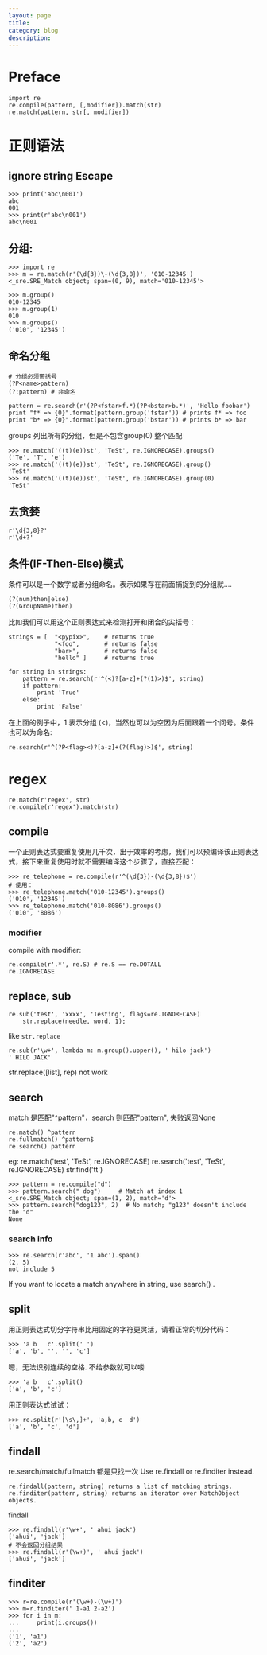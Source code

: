 ```yaml
---
layout: page
title:
category: blog
description:
---
```

# Preface

	import re
    re.compile(pattern, [,modifier]).match(str)
    re.match(pattern, str[, modifier])

# 正则语法

## ignore string Escape

	>>> print('abc\n001')
	abc
	001
	>>> print(r'abc\n001')
	abc\n001


## 分组:

	>>> import re
	>>> m = re.match(r'(\d{3})\-(\d{3,8})', '010-12345')
	<_sre.SRE_Match object; span=(0, 9), match='010-12345'>

	>>> m.group()
	010-12345
	>>> m.group(1)
	010
	>>> m.groups()
	('010', '12345')

## 命名分组

    # 分组必须带括号
    (?P<name>pattern)
    (?:pattern) # 非命名

	pattern = re.search(r'(?P<fstar>f.*)(?P<bstar>b.*)', 'Hello foobar')
	print "f* => {0}".format(pattern.group('fstar')) # prints f* => foo
	print "b* => {0}".format(pattern.group('bstar')) # prints b* => bar

groups 列出所有的分组，但是不包含group(0) 整个匹配

    >>> re.match('((t)(e))st', 'TeSt', re.IGNORECASE).groups()
    ('Te', 'T', 'e')
    >>> re.match('((t)(e))st', 'TeSt', re.IGNORECASE).group()
    'TeSt'
    >>> re.match('((t)(e))st', 'TeSt', re.IGNORECASE).group(0)
    'TeSt'

## 去贪婪

	r'\d{3,8}?'
	r'\d+?'

## 条件(IF-Then-Else)模式
条件可以是一个数字或者分组命名。表示如果存在前面捕捉到的分组就....

	(?(num)then|else)
	(?(GroupName)then)

比如我们可以用这个正则表达式来检测打开和闭合的尖括号：

	strings = [  "<pypix>",    # returns true
				 "<foo",       # returns false
				 "bar>",       # returns false
				 "hello" ]     # returns true

	for string in strings:
		pattern = re.search(r'^(<)?[a-z]+(?(1)>)$', string)
		if pattern:
			print 'True'
		else:
			print 'False'

在上面的例子中，1 表示分组 (<)，当然也可以为空因为后面跟着一个问号。条件也可以为命名:

    re.search(r'^(?P<flag><)?[a-z]+(?(flag)>)$', string)

# regex

	re.match(r'regex', str)
	re.compile(r'regex').match(str)

## compile
一个正则表达式要重复使用几千次，出于效率的考虑，我们可以预编译该正则表达式，接下来重复使用时就不需要编译这个步骤了，直接匹配：

	>>> re_telephone = re.compile(r'^(\d{3})-(\d{3,8})$')
	# 使用：
	>>> re_telephone.match('010-12345').groups()
	('010', '12345')
	>>> re_telephone.match('010-8086').groups()
	('010', '8086')

### modifier
compile with modifier:

	re.compile(r'.*', re.S) # re.S == re.DOTALL
    re.IGNORECASE

## replace, sub

    re.sub('test', 'xxxx', 'Testing', flags=re.IGNORECASE)
        str.replace(needle, word, 1);

like `str.replace`

	re.sub(r'\w+', lambda m: m.group().upper(), ' hilo jack')
	' HILO JACK'

str.replace([list], rep) not work

## search
match 是匹配"^pattern"，search 则匹配"pattern", 失败返回None

	re.match() ^pattern
	re.fullmatch() ^pattern$
	re.search() pattern

eg:
    re.match('test', 'TeSt', re.IGNORECASE)
    re.search('test', 'TeSt', re.IGNORECASE)
        str.find('tt')

	>>> pattern = re.compile("d")
	>>> pattern.search(" dog")     # Match at index 1
	<_sre.SRE_Match object; span=(1, 2), match='d'>
	>>> pattern.search("dog123", 2)  # No match; "g123" doesn't include the "d"
    None

### search info

	>>> re.search(r'abc', '1 abc').span()
	(2, 5)
	not include 5

If you want to locate a match anywhere in string, use search() .

## split
用正则表达式切分字符串比用固定的字符更灵活，请看正常的切分代码：

	>>> 'a b   c'.split(' ')
	['a', 'b', '', '', 'c']

嗯，无法识别连续的空格. 不给参数就可以喽	

	>>> 'a b   c'.split()
	['a', 'b', 'c']

用正则表达式试试：

	>>> re.split(r'[\s\,]+', 'a,b, c  d')
	['a', 'b', 'c', 'd']

## findall
re.search/match/fullmatch 都是只找一次
Use re.findall or re.finditer instead.

	re.findall(pattern, string) returns a list of matching strings.
	re.finditer(pattern, string) returns an iterator over MatchObject objects.

findall

	>>> re.findall(r'\w+', ' ahui jack')
	['ahui', 'jack']
    # 不会返回分组结果
    >>> re.findall(r'(\w+)', ' ahui jack')
	['ahui', 'jack']

## finditer

	>>> r=re.compile(r'(\w+)-(\w+)')
	>>> m=r.finditer(' 1-a1 2-a2')
	>>> for i in m:
	...     print(i.groups())
	...
	('1', 'a1')
	('2', 'a2')
